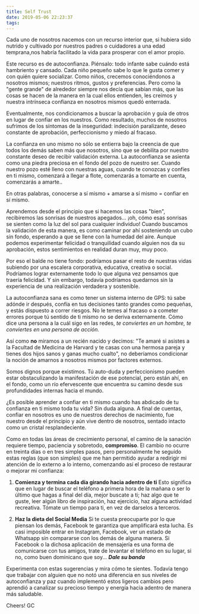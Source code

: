 ```yaml
---
title: Self Trust
date: 2019-05-06 22:23:37
tags:
---
```


Cada uno de nosotros nacemos con un recurso interior que, si hubiera sido nutrido y cultivado por nuestros padres o cuidadores a una edad temprana,nos habría facilitado la vida para prosperar con el amor propio.

Este recurso es de autoconfianza. Piénsalo: todo infante sabe cuándo está hambriento y cansado. Cada niño pequeño sabe lo que le gusta comer y con quién quiere socializar. Como niños, crecemos conociéndonos a nosotros mismos; nuestros ritmos, gustos y preferencias. Pero como la "gente grande" de alrededor siempre nos decía que sabían más, que las cosas se hacen de la manera en la cual ellos entienden, les creímos y nuestra intrínseca confianza en nosotros mismos quedó enterrada.

Eventualmente, nos condicionamos a buscar la aprobación y guía de otros en lugar de confiar en los nuestros. Como resultado, muchos de nosotros sufrimos de los síntomas de la inseguridad: indecisión paralizante, deseo constante de aprobación, perfeccionismo y miedo al fracaso.

La confianza en uno mismo no sólo se entierra bajo la creencia de que todos los demás saben más que nosotros, sino que se debilita por nuestro constante deseo de recibir validación externa. La autoconfianza se asienta como una piedra preciosa en el fondo del pozo de nuestro ser. Cuando nuestro pozo esté lleno con nuestras aguas, cuando te conozcas y confíes en ti mismo, comenzará a llegar a flote, comenzarás a tomarte en cuenta, comenzarás a amarte..

En otras palabras, conocerse a sí mismo + amarse a sí mismo = confiar en sí mismo.

Aprendemos desde el principio que si hacemos las cosas "bien", recibiremos las sonrisas de nuestros apegados... ¡oh, cómo esas sonrisas se sienten como la luz del sol para cualquier individuo! Cuando buscamos la validación de esta manera, es como caminar por ahí sosteniendo un cubo sin fondo, esperando a que se llene con la humedad del aire. Aunque podemos experimentar felicidad o tranquilidad cuando alguien nos da su aprobación, estos sentimientos en realidad duran muy, muy poco.

Por eso el balde no tiene fondo: podríamos pasar el resto de nuestras vidas subiendo por una escalera corporativa, educativa, creativa o social. Podríamos lograr externamente todo lo que alguna vez pensamos que traería felicidad. Y sin embargo, todavía podríamos quedarnos sin la experiencia de una realización verdadera y sostenible.

La autoconfianza sana es como tener un sistema interno de GPS: tú sabe adónde ir después, confía en tus decisiones tanto grandes como pequeñas, y estás dispuesto a correr riesgos. No le temes al fracaso o a cometer errores porque tú sentido de ti mismo no se deriva externamente. Cómo dice una persona a la cuál sigo en las redes, *te conviertes en un hombre, te conviertes en una persona de acción.*

Así como **no** miramos a un recién nacido y decimos: "Te amaré si asistes a la Facultad de Medicina de Harvard y te casas con una hermosa pareja y tienes dos hijos sanos y ganas mucho cualto", no deberíamos condicionar la noción de amarnos a nosotros mismos por factores externos.

Somos dignos porque existimos. Tú auto-duda y perfeccionismo pueden estar obstaculizando la manifestación de ese potencial, pero están ahí, en el fondo, como un río efervescente que encuentra su camino desde sus profundidades internas hacia el mundo.

¿Es posible aprender a confiar en ti mismo cuando has abdicado de tu confianza en ti mismo toda tu vida? 
Sin duda alguna. A final de cuentas, confiar en nosotros es uno de nuestros derechos de nacimiento, fue nuestro desde el principio y aún vive dentro de nosotros, sentado intacto como un cristal resplandeciente.

Como en todas las áreas de crecimiento personal, el camino de la sanación requiere tiempo, paciencia y sobretodo, **compromiso**. El cambio no ocurre en treinta días o en tres simples pasos, pero personalmente he seguido estas reglas (que son simples) que me han permitido ayudar a redirigir mi atención de lo externo a lo interno, comenzando así el proceso de restaurar o mejorar mi confianza:

1. **Comienza y termina cada día girando hacia adentro de ti**
Esto significa que en lugar de buscar el teléfono a primera hora de la mañana o ser lo último que hagas a final del día, mejor buscate a ti; haz algo que te guste, leer algún libro de inspiración, haz ejercicio, haz alguna actividad recreativa. Tómate un tiempo para ti, en vez de darselos a terceros.

2. **Haz la dieta del Social Media**
Si te cuesta preocuparte por lo que piensan los demás, Facebook te garantiza que amplificará esta lucha. Es casi imposible entrar en Instagram, Facebook, ver un estado de Whatsapp sin compararse con los demás de alguna manera. Si Facebook o la dichosa aplicación de mensajería es una forma de comunicarse con tus amigos, trate de levantar el teléfono en su lugar, si no, como buen dominicano que soy... ***Dale su banda***

Experimenta con estas sugerencias y mira cómo te sientes. Todavía tengo que trabajar con alguien que no notó una diferencia en sus niveles de autoconfianza y paz cuando implementó estos ligeros cambios pero aprendió a canalizar su precioso tiempo y energía hacia adentro de manera más saludable. 

Cheers!
GC